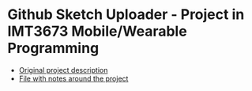 # Github Sketch Uploader - Project in IMT3673 Mobile/Wearable Programming

* [Original project description](./docs/project_description.md)
* [File with notes around the project](./docs/general.md)
